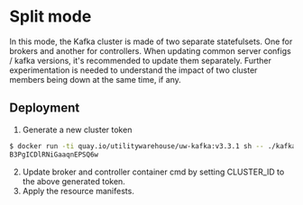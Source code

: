 # Split mode

In this mode, the Kafka cluster is made of two separate statefulsets. One for brokers and another for controllers.
When updating common server configs / kafka versions, it's recommended to update them separately. Further experimentation is needed to understand the impact of two cluster members being down at the same time, if any.

## Deployment

1. Generate a new cluster token

```bash
$ docker run -ti quay.io/utilitywarehouse/uw-kafka:v3.3.1 sh -- ./kafka-storage.sh random-uuid
B3PgICDlRNiGaaqnEPSQ6w
```

2. Update broker and controller container cmd by setting CLUSTER_ID to the above generated token.
3. Apply the resource manifests.
